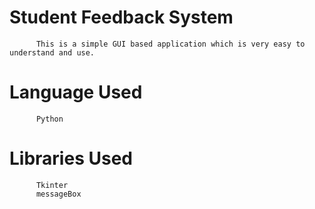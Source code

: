 # Student Feedback System
          This is a simple GUI based application which is very easy to understand and use.
# Language Used
          Python
# Libraries Used
          Tkinter
          messageBox
        
         
